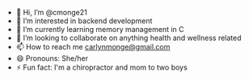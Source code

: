 - 👋 Hi, I’m @cmonge21
- 👀 I’m interested in backend development
- 🌱 I’m currently learning memory management in C
- 💞️ I’m looking to collaborate on anything health and wellness related
- 📫 How to reach me carlynmonge@gmail.com
- 😄 Pronouns: She/her
- ⚡ Fun fact: I'm a chiropractor and mom to two boys

<!---
cmonge21/cmonge21 is a ✨ special ✨ repository because its `README.md` (this file) appears on your GitHub profile.
You can click the Preview link to take a look at your changes.
--->

